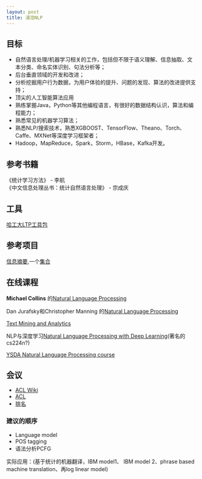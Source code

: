 ```yaml
---
layout: post
title: 浸泡NLP
---
```

## 目标
- 自然语言处理/机器学习相关的工作，包括但不限于语义理解、信息抽取、文本分类、命名实体识别、句法分析等；
- 后台垂直领域的开发和改进；
- 分析挖掘用户行为数据，为用户体验的提升、问题的发现、算法的改进提供支持；
- 顶尖的人工智能算法应用
- 熟练掌握Java，Python等其他编程语言，有很好的数据结构认识，算法和编程能力；
- 熟悉常见的机器学习算法；
- 熟悉NLP/搜索技术，熟悉XGBOOST、TensorFlow、Theano、Torch、Caffe、MXNet等深度学习框架者；
- Hadoop，MapReduce，Spark，Storm，HBase，Kafka开发。  


## 参考书籍
《统计学习方法》 - 李航  
《中文信息处理丛书：统计自然语言处理》 - 宗成庆


## 工具
[哈工大LTP工具包](https://github.com/HIT-SCIR/ltp)

## 参考项目
[信息摘要](https://github.com/harvardnlp/NAMAS),一个[集合](https://github.com/icoxfog417/awesome-text-summarization)

## 在线课程
**Michael Collins** 的[Natural Language Processing ]()

Dan Jurafsky和Christopher Manning 的[Natural Language Processing](https://www.youtube.com/watch?v=3Dt_yh1mf_U&list=PLQiyVNMpDLKnZYBTUOlSI9mi9wAErFtFm)  

[Text Mining and Analytics](https://www.youtube.com/playlist?list=PLLssT5z_DsK8Xwnh_0bjN4KNT81bekvtt)  


NLP与深度学习[Natural Language Processing with Deep Learning](https://www.youtube.com/watch?v=OQQ-W_63UgQ)(著名的cs224n?)  

[YSDA Natural Language Processing course](https://github.com/yandexdataschool/nlp_course)

## 会议
- [ACL Wiki](https://aclweb.org/aclwiki/Main_Page)
- [ACL](http://www.aclweb.org/anthology/)
- [排名](https://scholar.google.ca/citations?view_op=top_venues&hl=en&vq=eng_computationallinguistics)


### 建议的顺序
 - Language model 
 - POS tagging
 - 语法分析PCFG
 
 实际应用：(基于统计的机器翻译，IBM model1、 IBM model 2、phrase based machine translation、再log linear model)

  

